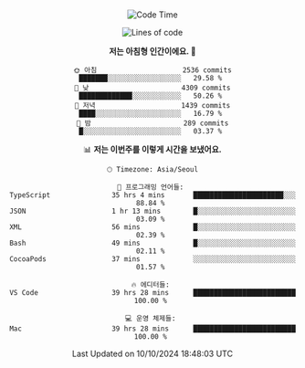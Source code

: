 <div align="center">

<br />

 <!--START_SECTION:waka-->
![Code Time](http://img.shields.io/badge/Code%20Time-3%2C324%20hrs%201%20min-blue)

![Lines of code](https://img.shields.io/badge/%EC%A0%80%EB%8A%94%20%EC%97%AC%ED%83%9C%EA%B9%8C%EC%A7%80%20-4.4%20million%20%EC%A4%84%EC%9D%98%20%EC%BD%94%EB%93%9C%EB%A5%BC%20%EC%9E%91%EC%84%B1%ED%96%88%EC%96%B4%EC%9A%94.-blue)

**저는 아침형 인간이에요. 🐤** 

```text
🌞 아침                     2536 commits        ███████░░░░░░░░░░░░░░░░░░   29.58 % 
🌆 낮　                     4309 commits        █████████████░░░░░░░░░░░░   50.26 % 
🌃 저녁                     1439 commits        ████░░░░░░░░░░░░░░░░░░░░░   16.79 % 
🌙 밤　                     289 commits         █░░░░░░░░░░░░░░░░░░░░░░░░   03.37 % 
```


📊 **저는 이번주를 이렇게 시간을 보냈어요.** 

```text
🕑︎ Timezone: Asia/Seoul

💬 프로그래밍 언어들: 
TypeScript               35 hrs 4 mins       ██████████████████████░░░   88.84 % 
JSON                     1 hr 13 mins        █░░░░░░░░░░░░░░░░░░░░░░░░   03.09 % 
XML                      56 mins             █░░░░░░░░░░░░░░░░░░░░░░░░   02.39 % 
Bash                     49 mins             █░░░░░░░░░░░░░░░░░░░░░░░░   02.11 % 
CocoaPods                37 mins             ░░░░░░░░░░░░░░░░░░░░░░░░░   01.57 % 

🔥 에디터들: 
VS Code                  39 hrs 28 mins      █████████████████████████   100.00 % 

💻 운영 체제들: 
Mac                      39 hrs 28 mins      █████████████████████████   100.00 % 
```


 Last Updated on 10/10/2024 18:48:03 UTC
<!--END_SECTION:waka-->

</div>
